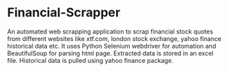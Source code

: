# Financial-Scrapper
An automated web scrapping application to scrap financial stock quotes from different websites like xtf.com, london stock exchange, yahoo finance historical data etc.
It uses Python Selenium webdriver for automation and BeautifulSoup for parsing html page. Extracted data is stored in an excel file.
Historical data is pulled using yahoo finance package.
